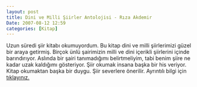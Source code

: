 ```yaml
---
layout: post
title: Dini ve Milli Şiirler Antolojisi - Rıza Akdemir
Date: 2007-08-12 12:59
categories: [Kitap]
---
```


Uzun süredi şiir kitabı okumuyordum. Bu kitap dini ve milli şiirlerimizi
güzel bir araya getirmiş. Birçok ünlü şairimizin milli ve dini içerikli
şiirlerini içinde barındırıyor. Aslında bir şairi tanımadığımı
belirtmeliyim, tabi benim şiire ne kadar uzak kaldığımı gösteriyor. Şiir
okumak insana başka bir his veriyor. Kitap okumaktan başka bir duygu.
Şiir severlere önerilir. Ayrıntılı bilgi için [tıklayınız.][]

  [tıklayınız.]: http://www.kitapyurdu.com/kitap/default.asp?id=13783&sa=26059164&session=69230726221215617817&LogID=
